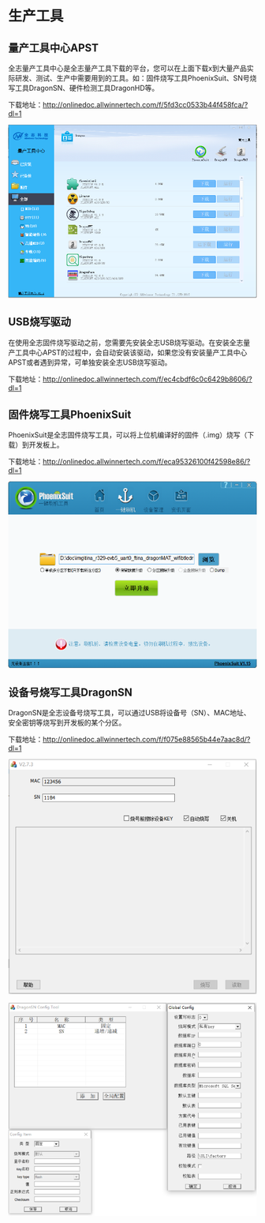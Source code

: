 # 生产工具

## 量产工具中心APST
全志量产工具中心是全志量产工具下载的平台，您可以在上面下载x到大量产品实际研发、测试、生产中需要用到的工具。如：固件烧写工具PhoenixSuit、SN号烧写工具DragonSN、硬件检测工具DragonHD等。  

下载地址：<http://onlinedoc.allwinnertech.com/f/5fd3cc0533b44f458fca/?dl=1>

![APST截图](../assets/img/APST截图.png)



## USB烧写驱动

在使用全志固件烧写驱动之前，您需要先安装全志USB烧写驱动。在安装全志量产工具中心APST的过程中，会自动安装该驱动，如果您没有安装量产工具中心APST或者遇到异常，可单独安装全志USB烧写驱动。

下载地址：http://onlinedoc.allwinnertech.com/f/ec4cbdf6c0c6429b8606/?dl=1



## 固件烧写工具PhoenixSuit

PhoenixSuit是全志固件烧写工具，可以将上位机编译好的固件（.img）烧写（下载）到开发板上。    

下载地址：<http://onlinedoc.allwinnertech.com/f/eca95326100f42598e86/?dl=1>

![PhoenixSuit截图](../assets/img/PhoenixSuit%E6%88%AA%E5%9B%BE.png)



## 设备号烧写工具DragonSN

DragonSN是全志设备号烧写工具，可以通过USB将设备号（SN）、MAC地址、安全密钥等烧写到开发板的某个分区。

下载地址：<http://onlinedoc.allwinnertech.com/f/f075e88565b44e7aac8d/?dl=1>   

![DragonSN截图](../assets/img/DragonSN%E6%88%AA%E5%9B%BE.png)

![DragonSN配置截图](../assets/img/DragonSN%E9%85%8D%E7%BD%AE%E6%88%AA%E5%9B%BE.png)